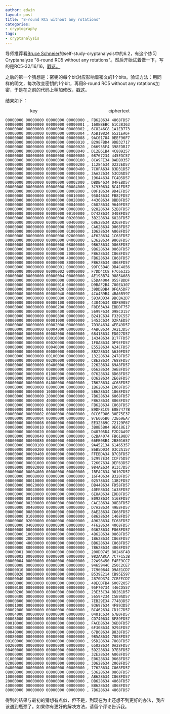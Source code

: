 ```yaml
---
author: edwin
layout: post
title: "8-round RC5 without any rotations"
categories:
- cryptography
tags:
- cryptanalysis
---
```


导师推荐看[Bruce Schneier](http://www.schneier.com/)的self-study-cryptanalysis中的6.2，有这个练习Cryptanalyze "8-round RC5 without any rotations"。然后开始试着做一下，写的是RC5-32/16/16，[戳这](https://github.com/edwinho/cryptography/blob/master/RC5-cryptanalysis/rc5-8r.py)[。](http://codepad.org/jLL2iste)


之后的第一个猜想是：密钥的每个bit对应影响着密文的1个bits。验证方法：用同样的明文，每次改变密钥的1个bit，再用8-round RC5 without any rotations加密，于是在之前的代码上稍加修改，[戳这](https://github.com/edwinho/cryptography/blob/master/RC5-cryptanalysis/rc5-8r-bit.py)。




结果如下：




                    key                                                         ciphertext






    
    00000000 00000000 00000000 00000000 , FB628634 4868FD57
    00000000 00000000 00000000 00000001 , 160EBEBC 61C38363
    00000000 00000000 00000000 00000002 , 6C8246C8 1A1EB773
    00000000 00000000 00000000 00000004 , A5B19824 6521EA6F
    00000000 00000000 00000000 00000008 , 9AC01784 0EEF96F7
    00000000 00000000 00000000 00000010 , B298FBD4 9DB32717
    00000000 00000000 00000000 00000020 , D66955F4 398EDB17
    00000000 00000000 00000000 00000040 , D12E61B4 4C809257
    00000000 00000000 00000000 00000080 , 08767234 445EDC57
    00000000 00000000 00000000 00000100 , 8CA9FE34 8ADB0357
    00000000 00000000 00000000 00000200 , 11284634 D222ED57
    00000000 00000000 00000000 00000400 , 7C0FA634 83D31D57
    00000000 00000000 00000000 00000800 , 3AA22634 53CDAD57
    00000000 00000000 00000000 00001000 , 19644634 FC4D5D57
    00000000 00000000 00000000 00002000 , DBDB4634 04FEBD57
    00000000 00000000 00000000 00004000 , 3C930634 BC41FD57
    00000000 00000000 00000000 00008000 , 00F18634 9D4EFD57
    00000000 00000000 00000000 00010000 , 95848634 FB82FD57
    00000000 00000000 00000000 00020000 , 44368634 8BD0FD57
    00000000 00000000 00000000 00040000 , C6028634 9640FD57
    00000000 00000000 00000000 00080000 , 92828634 52B8FD57
    00000000 00000000 00000000 00100000 , D7428634 D408FD57
    00000000 00000000 00000000 00200000 , 3B228634 6828FD57
    00000000 00000000 00000000 00400000 , 68628634 B268FD57
    00000000 00000000 00000000 00800000 , CA628634 D068FD57
    00000000 00000000 00000000 01000000 , 1D628634 A868FD57
    00000000 00000000 00000000 02000000 , 4F628634 1C68FD57
    00000000 00000000 00000000 04000000 , E3628634 9868FD57
    00000000 00000000 00000000 08000000 , 9B628634 D868FD57
    00000000 00000000 00000000 10000000 , 9B628634 0868FD57
    00000000 00000000 00000000 20000000 , FB628634 C868FD57
    00000000 00000000 00000000 40000000 , FB628634 C868FD57
    00000000 00000000 00000000 80000000 , FB628634 4868FD57
    00000000 00000000 00000001 00000000 , 99FC5B48 DB4C4856
    00000000 00000000 00000002 00000000 , F7DD4CC8 F7C66325
    00000000 00000000 00000004 00000000 , AE198B74 9885A083
    00000000 00000000 00000008 00000000 , E5DA4004 055FBDDF
    00000000 00000000 00000010 00000000 , D9BAF2B4 700EA307
    00000000 00000000 00000020 00000000 , 39DDBDB4 0F6A5DF7
    00000000 00000000 00000040 00000000 , 4CA4B9B4 4BA6B597
    00000000 00000000 00000080 00000000 , 593A0D34 9BCBA2D7
    00000000 00000000 00000100 00000000 , 4304D634 88FB9057
    00000000 00000000 00000200 00000000 , F8E63A34 EBDDF757
    00000000 00000000 00000400 00000000 , 5699F634 D98CD157
    00000000 00000000 00000800 00000000 , B241C634 F339C557
    00000000 00000000 00001000 00000000 , 5453C634 D2FAED57
    00000000 00000000 00002000 00000000 , 7D384634 4EE49D57
    00000000 00000000 00004000 00000000 , 4ABC8634 3A213D57
    00000000 00000000 00008000 00000000 , 68418634 ED027D57
    00000000 00000000 00010000 00000000 , 14348634 B17FFD57
    00000000 00000000 00020000 00000000 , 1F8A8634 DF9EFD57
    00000000 00000000 00040000 00000000 , E5528634 A24CFD57
    00000000 00000000 00080000 00000000 , 8B228634 A630FD57
    00000000 00000000 00100000 00000000 , 13228634 2478FD57
    00000000 00000000 00200000 00000000 , C8E28634 7688FD57
    00000000 00000000 00400000 00000000 , 22628634 69A8FD57
    00000000 00000000 00800000 00000000 , 05628634 3AE8FD57
    00000000 00000000 01000000 00000000 , 07628634 8D68FD57
    00000000 00000000 02000000 00000000 , 03628634 2E68FD57
    00000000 00000000 04000000 00000000 , 7B628634 4C68FD57
    00000000 00000000 08000000 00000000 , 1B628634 E068FD57
    00000000 00000000 10000000 00000000 , 5B628634 1868FD57
    00000000 00000000 20000000 00000000 , 7B628634 6868FD57
    00000000 00000000 40000000 00000000 , FB628634 8868FD57
    00000000 00000000 80000000 00000000 , FB628634 C868FD57
    00000000 00000001 00000000 00000000 , B9DF81C9 E0E7477B
    00000000 00000002 00000000 00000000 , 0CC6F986 30E75E37
    00000000 00000004 00000000 00000000 , 97E005B0 72E69EA7
    00000000 00000008 00000000 00000000 , EE32569C 72129F67
    00000000 00000010 00000000 00000000 , 3B8B5B84 9E618E17
    00000000 00000020 00000000 00000000 , D40705D4 F2D2AA97
    00000000 00000040 00000000 00000000 , 62BA4074 FB6198D7
    00000000 00000080 00000000 00000000 , 66EB08B4 2B801657
    00000000 00000100 00000000 00000000 , 9A452134 61465357
    00000000 00000200 00000000 00000000 , 86B5D034 03C2A157
    00000000 00000400 00000000 00000000 , FFEBDA34 B7CBFD57
    00000000 00000800 00000000 00000000 , 52997E34 CCF75D57
    00000000 00001000 00000000 00000000 , 72607634 9EF63D57
    00000000 00002000 00000000 00000000 , 984AE634 913C7D57
    00000000 00004000 00000000 00000000 , 1BEAC634 96107D57
    00000000 00008000 00000000 00000000 , 16F40634 B320FD57
    00000000 00010000 00000000 00000000 , 02578634 13B2FD57
    00000000 00020000 00000000 00000000 , DB448634 FD58FD57
    00000000 00040000 00000000 00000000 , 40EE8634 1A38FD57
    00000000 00080000 00000000 00000000 , 6E8A8634 EDD8FD57
    00000000 00100000 00000000 00000000 , E0928634 5168FD57
    00000000 00200000 00000000 00000000 , CAC28634 98E8FD57
    00000000 00400000 00000000 00000000 , D7A28634 49E8FD57
    00000000 00800000 00000000 00000000 , 8AE28634 C668FD57
    00000000 01000000 00000000 00000000 , 68628634 1468FD57
    00000000 02000000 00000000 00000000 , A9628634 EC68FD57
    00000000 04000000 00000000 00000000 , 4F628634 4068FD57
    00000000 08000000 00000000 00000000 , 03628634 F868FD57
    00000000 10000000 00000000 00000000 , 4B628634 0868FD57
    00000000 20000000 00000000 00000000 , 1B628634 C868FD57
    00000000 40000000 00000000 00000000 , BB628634 C868FD57
    00000000 80000000 00000000 00000000 , 7B628634 4868FD57
    00000001 00000000 00000000 00000000 , 200D0745 80246F4B
    00000002 00000000 00000000 00000000 , 982AA8CA 7C7F153B
    00000004 00000000 00000000 00000000 , 22A96450 F4FE9CC7
    00000008 00000000 00000000 00000000 , 9465944C 250C2CE7
    00000010 00000000 00000000 00000000 , 7C960844 D9AE1CD7
    00000020 00000000 00000000 00000000 , B539E214 CB95E597
    00000040 00000000 00000000 00000000 , 2870D374 7CBEECD7
    00000080 00000000 00000000 00000000 , 48ECDFB4 60072057
    00000100 00000000 00000000 00000000 , 95F70734 446CD557
    00000200 00000000 00000000 00000000 , 23E33C34 0D261D57
    00000400 00000000 00000000 00000000 , 5659F234 C5E9AD57
    00000800 00000000 00000000 00000000 , 7EB29E34 774B3D57
    00001000 00000000 00000000 00000000 , 93697634 4F893D57
    00002000 00000000 00000000 00000000 , BC462634 CD1C7D57
    00004000 00000000 00000000 00000000 , 0401C634 67B0FD57
    00008000 00000000 00000000 00000000 , CD740634 8F89FD57
    00010000 00000000 00000000 00000000 , FACD8634 36D0FD57
    00020000 00000000 00000000 00000000 , 6F308634 9294FD57
    00040000 00000000 00000000 00000000 , 67B68634 B838FD57
    00080000 00000000 00000000 00000000 , 9B5A8634 7808FD57
    00100000 00000000 00000000 00000000 , 95D28634 7808FD57
    00200000 00000000 00000000 00000000 , 65028634 0A28FD57
    00400000 00000000 00000000 00000000 , 5D228634 D7E8FD57
    00800000 00000000 00000000 00000000 , 32E28634 A868FD57
    01000000 00000000 00000000 00000000 , E0628634 9668FD57
    02000000 00000000 00000000 00000000 , 3D628634 2068FD57
    04000000 00000000 00000000 00000000 , 77628634 C068FD57
    08000000 00000000 00000000 00000000 , 53628634 0868FD57
    10000000 00000000 00000000 00000000 , AB628634 C868FD57
    20000000 00000000 00000000 00000000 , DB628634 4868FD57
    40000000 00000000 00000000 00000000 , BB628634 4868FD57
    80000000 00000000 00000000 00000000 , 7B628634 4868FD57







得到的结果与最初的猜想有点似，但不是，到现在为止还想不到更好的办法，我应该遇到瓶颈了。如果你有更好的解决方法，请留个评论告诉我。



